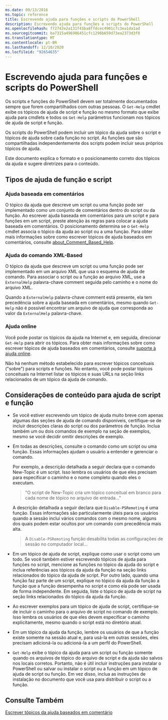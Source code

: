```yaml
---
ms.date: 09/13/2016
ms.topic: reference
title: Escrevendo ajuda para funções e scripts do PowerShell
description: Escrevendo ajuda para funções e scripts do PowerShell
ms.openlocfilehash: f72742e2a131f41ba8ffdcec4901c7c3ea1da1ad
ms.sourcegitcommit: ba7315a496986451cfc1296b659d73ea2373d3f0
ms.translationtype: MT
ms.contentlocale: pt-BR
ms.lasthandoff: 12/10/2020
ms.locfileid: "92654635"
---
```

# <a name="writing-help-for-powershell-scripts-and-functions"></a>Escrevendo ajuda para funções e scripts do PowerShell

Os scripts e funções do PowerShell devem ser totalmente documentados sempre que forem compartilhados com outras pessoas.
O `Get-Help` cmdlet exibe os tópicos de ajuda de script e função no mesmo formato que exibe ajuda para cmdlets e todos os `Get-Help` parâmetros funcionam nos tópicos de ajuda de script e função.

Os scripts do PowerShell podem incluir um tópico da ajuda sobre o script e tópicos de ajuda sobre cada função no script. As funções que são compartilhadas independentemente dos scripts podem incluir seus próprios tópicos de ajuda.

Este documento explica o formato e o posicionamento correto dos tópicos da ajuda e sugere diretrizes para o conteúdo.

## <a name="types-of-script-and-function-help"></a>Tipos de ajuda de função e script

### <a name="comment-based-help"></a>Ajuda baseada em comentários

O tópico da ajuda que descreve um script ou uma função pode ser implementado como um conjunto de comentários dentro do script ou da função. Ao escrever ajuda baseada em comentários para um script e para funções em um script, preste atenção às regras para colocar a ajuda baseada em comentários. O posicionamento determina se o `Get-Help` cmdlet associa o tópico da ajuda ao script ou a uma função. Para obter mais informações sobre como escrever tópicos de ajuda baseados em comentários, consulte [about_Comment_Based_Help](/powershell/module/microsoft.powershell.core/about/about_comment_based_help).

### <a name="xml-based-command-help"></a>Ajuda do comando XML-Based

O tópico da ajuda que descreve um script ou uma função pode ser implementado em um arquivo XML que usa o esquema de ajuda de comando. Para associar o script ou a função ao arquivo XML, use a `ExternalHelp` palavra-chave comment seguida pelo caminho e o nome do arquivo XML.

Quando a `ExternalHelp` palavra-chave comment está presente, ela tem precedência sobre a ajuda baseada em comentários, mesmo quando `Get-Help` não é possível encontrar um arquivo de ajuda que corresponda ao valor da `ExternalHelp` palavra-chave.

### <a name="online-help"></a>Ajuda online

Você pode postar os tópicos da ajuda na Internet e, em seguida, direcionar `Get-Help` para abrir os tópicos. Para obter mais informações sobre como escrever tópicos de ajuda baseados em comentários, consulte [suporte à ajuda online](../module/supporting-online-help.md).

Não há nenhum método estabelecido para escrever tópicos conceituais ("sobre") para scripts e funções.
No entanto, você pode postar tópicos conceituais na Internet listar os tópicos e suas URLs na seção links relacionados de um tópico da ajuda de comando.

## <a name="content-considerations-for-script-and-function-help"></a>Considerações de conteúdo para ajuda de script e função

- Se você estiver escrevendo um tópico de ajuda muito breve com apenas algumas das seções de ajuda de comando disponíveis, certifique-se de incluir descrições claras do script ou dos parâmetros de função. Inclua também um ou dois comandos de exemplo na seção de exemplos, mesmo se você decidir omitir descrições de exemplo.

- Em todas as descrições, consulte o comando como um script ou uma função. Essas informações ajudam o usuário a entender e gerenciar o comando.

  Por exemplo, a descrição detalhada a seguir declara que o comando New-Topic é um script.
  Isso lembra os usuários de que eles precisam para especificar o caminho e o nome completo quando eles o executam.

  > "O script de New-Topic cria um tópico conceitual em branco para cada nome de tópico no arquivo de entrada..."

  A descrição detalhada a seguir declara que `Disable-PSRemoting` é uma função. Essas informações são particularmente úteis para os usuários quando a sessão inclui vários comandos com o mesmo nome, alguns dos quais podem estar ocultos por um comando com precedência mais alta.

  > A `Disable-PSRemoting` função desabilita todas as configurações de sessão no computador local...

- Em um tópico de ajuda de script, explique como usar o script como um todo. Se você também estiver escrevendo tópicos de ajuda para funções no script, mencione as funções no tópico da ajuda do script e inclua referências aos tópicos da ajuda da função na seção links relacionados do tópico da ajuda de script.
  Por outro lado, quando uma função faz parte de um script, explique no tópico da ajuda da função a função que a função desempenha no script e como ela pode ser usada de forma independente. Em seguida, liste o tópico de ajuda de script na seção links relacionados do tópico da ajuda da função.

- Ao escrever exemplos para um tópico de ajuda de script, certifique-se de incluir o caminho para o arquivo de script no comando de exemplo. Isso lembra os usuários de que eles devem especificar o caminho explicitamente, mesmo quando o script está no diretório atual.

- Em um tópico da ajuda da função, lembre os usuários de que a função existe somente na sessão atual e, para usá-la em outras sessões, eles precisam adicioná-la ou adicioná-la a um perfil do PowerShell.

- `Get-Help` exibe o tópico da ajuda para um script ou função somente quando os arquivos de tópico do arquivo de script e da ajuda são salvos nos locais corretos. Portanto, não é útil incluir instruções para instalar o PowerShell ou salvar ou instalar o script ou a função em um tópico de ajuda de script ou função. Em vez disso, inclua as instruções de instalação no documento que você usa para distribuir o script ou a função.

## <a name="see-also"></a>Consulte Também

[Escrever tópicos da ajuda baseados em comentário](./writing-comment-based-help-topics.md)
